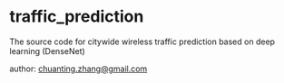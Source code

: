 # traffic_prediction
The source code for citywide wireless traffic prediction based on deep learning (DenseNet)

author: chuanting.zhang@gmail.com
